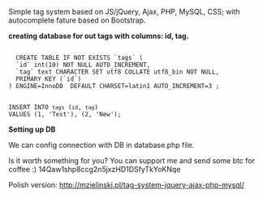 Simple tag system based on JS/jQuery, Ajax, PHP, MySQL, CSS; with autocomplete fature based on Bootstrap.

<b>creating database for out tags with columns: id, tag.</b>

<code>
  CREATE TABLE IF NOT EXISTS `tags` (
  `id` int(10) NOT NULL AUTO_INCREMENT,
  `tag` text CHARACTER SET utf8 COLLATE utf8_bin NOT NULL,
  PRIMARY KEY (`id`)
) ENGINE=InnoDB  DEFAULT CHARSET=latin1 AUTO_INCREMENT=3 ;

INSERT INTO `tags` (`id`, `tag`) VALUES
(1, 'Test'),
(2, 'New');
</code>

<b>Setting up DB</b> 

We can config connection with DB in database.php file. 

Is it worth something for you? You can support me and send some btc for coffee :) 14Qaw1shp8ccg2n5jxzHD1DSfyTkYoKNqe

Polish version: http://mzielinski.pl/tag-system-jquery-ajax-php-mysql/ 
